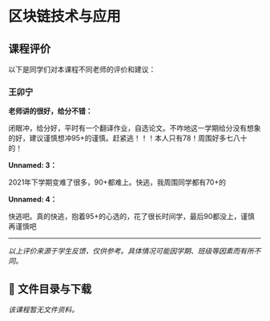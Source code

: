 # 区块链技术与应用

## 课程评价

以下是同学们对本课程不同老师的评价和建议：

### 王卯宁

**老师讲的很好，给分不错：**

闭眼冲，给分好，平时有一个翻译作业，自选论文。不咋地这一学期给分没有想象的好，建议谨慎想冲95+的谨慎。赶紧逃！！！本人只有78！周围好多七八十的！

**Unnamed: 3：**

2021年下学期变难了很多，90+都难上。快逃，我周围同学都有70+的

**Unnamed: 4：**

快逃吧。真的快逃，抱着95+的心选的，花了很长时间学，最后90都没上，谨慎再谨慎吧

---

*以上评价来源于学生反馈，仅供参考。具体情况可能因学期、班级等因素而有所不同。*
## 📄 文件目录与下载

_该课程暂无文件资料。_
